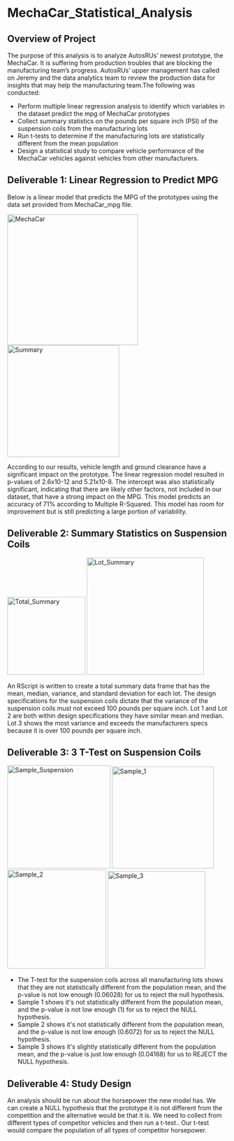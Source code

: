 # MechaCar_Statistical_Analysis

## Overview of Project
The purpose of this analysis is to analyze AutosRUs’ newest prototype, the MechaCar. It is suffering from production troubles that are blocking the manufacturing team’s progress. AutosRUs’ upper management has called on Jeremy and the data analytics team to review the production data for insights that may help the manufacturing team.The following was conducted:

* Perform multiple linear regression analysis to identify which variables in the dataset predict the mpg of MechaCar prototypes
* Collect summary statistics on the pounds per square inch (PSI) of the suspension coils from the manufacturing lots
* Run t-tests to determine if the manufacturing lots are statistically different from the mean population
* Design a statistical study to compare vehicle performance of the MechaCar vehicles against vehicles from other manufacturers.

## Deliverable 1: Linear Regression to Predict MPG

Below is a linear model that predicts the MPG of the prototypes using the data set provided from MechaCar_mpg file. 

<img width="299" alt="MechaCar" src="https://user-images.githubusercontent.com/95591222/161445548-e21ba30e-7e0b-4252-8d8b-e0d1fe69b8eb.png">
<img width="256" alt="Summary " src="https://user-images.githubusercontent.com/95591222/161445577-99d06206-e8fc-4f61-aceb-36c28c26b466.png">

According to our results, vehicle length and ground clearance have a significant impact on the prototype. The linear regression model resulted in p-values of 2.6x10-12 and 5.21x10-8. The intercept was also statistically significant, indicating that there are likely other factors, not included in our dataset, that have a strong impact on the MPG. This model predicts an accuracy of 71% according to Multiple R-Squared. This model has room for improvement but is still predicting a large portion of variability. 

## Deliverable 2: Summary Statistics on Suspension Coils

<img width="178" alt="Total_Summary" src="https://user-images.githubusercontent.com/95591222/161452316-e1a96d4b-e4db-4b1b-a515-47acac18da93.png">
<img width="268" alt="Lot_Summary" src="https://user-images.githubusercontent.com/95591222/161452318-42e95a68-71e4-400e-a127-3dc3c5f2845b.png">

An RScript is written to create a total summary data frame that has the mean, median, variance, and standard deviation for each lot. The design specifications for the suspension coils dictate that the variance of the suspension coils must not exceed 100 pounds per square inch. Lot 1 and Lot 2 are both within design specifications they have similar mean and median. Lot 3 shows the most variance and exceeds the manufacturers specs because it is over 100 pounds per square inch.


## Deliverable 3: 3 T-Test on Suspension Coils

<img width="236" alt="Sample_Suspension" src="https://user-images.githubusercontent.com/95591222/161445662-485b5b03-309f-4d60-806c-851959a383fa.png">
<img width="233" alt="Sample_1" src="https://user-images.githubusercontent.com/95591222/161445888-60dcc7a1-4da3-406d-bf49-f514a9036f3f.png">
<img width="226" alt="Sample_2" src="https://user-images.githubusercontent.com/95591222/161445891-3c297f93-f247-4ea4-ab03-d5b8462856e6.png">
<img width="223" alt="Sample_3" src="https://user-images.githubusercontent.com/95591222/161445893-edcbbb14-2ac0-4f5a-9956-601d60ef0b95.png">

* The T-test for the suspension coils across all manufacturing lots shows that they are not statistically different from the population mean, and the p-value is not low enough (0.06028) for us to reject the null hypothesis.
* Sample 1 shows it's not statistically different from the population mean, and the p-value is not low enough (1) for us to reject the NULL hypothesis.
* Sample 2 shows it's not statistically different from the population mean, and the p-value is not low enough (0.6072) for us to reject the NULL hypothesis.
* Sample 3 shows it's slightly statistically different from the population mean, and the p-value is just low enough (0.04168) for us to REJECT the NULL hypothesis. 


## Deliverable 4: Study Design

An analysis should be run about the horsepower the new model has. We can create a NULL hypothesis that the prototype it is not different from the competition and the alternative would be that it is. We need to collect from different types of competitor vehicles and then run a t-test.. Our t-test would compare the population of all types of competitor horsepower.



